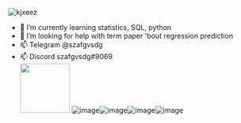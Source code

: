 ![kjxeez](https://user-images.githubusercontent.com/82978703/230666629-6a09f15d-b55a-4d79-976d-e3755cd42108.gif)

- 🌱 I’m currently learning statistics, SQL, python
- 🤔 I’m looking for help with term paper 'bout regression prediction
- 📫 Telegram @szafgvsdg 
- 📫 Discord szafgvsdg#9069  
<img src="https://user-images.githubusercontent.com/82978703/230669363-783f16ba-208e-4f41-8f96-7c7e59681460.png" width="100"/> ![image](https://user-images.githubusercontent.com/82978703/230669475-ced2d855-1359-42dd-bccb-92c02144a8d4.png)![image](https://user-images.githubusercontent.com/82978703/230669552-b0bcf537-ec57-4cf8-8bde-be95ade33ae5.png)![image](https://user-images.githubusercontent.com/82978703/230670714-163563e0-5ed2-4133-9e6e-5d23911f449c.png)![image](https://user-images.githubusercontent.com/82978703/230671237-3e0b2eb4-3a8f-48c0-959f-b863adb08f7d.png)





